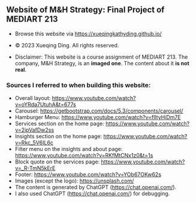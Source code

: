 ## Website of M&H Strategy: Final Project of MEDIART 213
- Browse this website via https://xueqingkathyding.github.io/
* &copy; 2023 Xueqing Ding. All rights reserved.
+ Disclaimer: This website is a course assignment of MEDIART 213. The company, M&H Strategy, is an **imaged one**. The content about it **is not real**.
### Sources I referred to when building this website:
- Overall layout: https://www.youtube.com/watch?v=oYRda7UtuhA&t=677s
- Carousel: https://getbootstrap.com/docs/5.3/components/carousel/
- Hamburger Menu: https://www.youtube.com/watch?v=flItyHiDm7E
- Services section on the home page: https://www.youtube.com/watch?v=2ipVafDw2ss
- Insights section on the home page: https://www.youtube.com/watch?v=Rkc_5V6IL6c
- Filter menu on the insights and about page: https://www.youtube.com/watch?v=RKfMtCNx1z0&t=1s
- Block quote on the services page: https://www.youtube.com/watch?v=_R-TmN5kErE
- Footer: https://www.youtube.com/watch?v=YOb67OKw62s
- Images (except the logo): https://unsplash.com/
- The content is generated by ChatGPT (https://chat.openai.com/).
- I also used ChatGPT (https://chat.openai.com/) for debugging.
